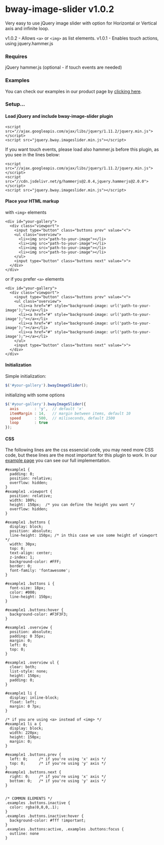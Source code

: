 # bway-image-slider v1.0.2
Very easy to use jQuery image slider with option for Horizontal or Vertical axis and infinite loop.

v1.0.2 - Allows `<a>` or `<img>` as list elements. 
v1.0.1 - Enables touch actions, using jquery.hammer.js


### Requires
jQuery 
hammer.js (optional - if touch events are needed)


### Examples
You can check our examples in our product page by [clicking here](http://bway.pt/opensource/plugins/js/bway-image-slider).


### Setup...

#### Load jQuery and include bway-image-slider plugin

```
<script src="//ajax.googleapis.com/ajax/libs/jquery/1.11.2/jquery.min.js"></script>
<script src="jquery.bway.imageslider.min.js"></script>
```

If you want touch events, please load also hammer.js before this plugin, as you see in the lines below:

```
<script src="//ajax.googleapis.com/ajax/libs/jquery/1.11.2/jquery.min.js"></script>
<script src="//cdn.jsdelivr.net/g/hammerjs@2.0.4,jquery.hammerjs@2.0.0"></script>
<script src="jquery.bway.imageslider.min.js"></script>
```



#### Place your HTML markup

with `<img>` elements 

```
<div id="your-gallery">
  <div class="viewport">
    <input type="button" class="buttons prev" value="<">
    <ul class="overview">
      <li><img src="path-to-your-image"></li>
      <li><img src="path-to-your-image"></li>
      <li><img src="path-to-your-image"></li>
      <li><img src="path-to-your-image"></li>
    </ul>
    <input type="button" class="buttons next" value=">">
  </div>
</div>
```

or if you prefer `<a>` elements 

```
<div id="your-gallery">
  <div class="viewport">
    <input type="button" class="buttons prev" value="<">
    <ul class="overview">
      <li><a href="#" style="background-image: url('path-to-your-image');"></a></li>
      <li><a href="#" style="background-image: url('path-to-your-image');"></a></li>
      <li><a href="#" style="background-image: url('path-to-your-image');"></a></li>
      <li><a href="#" style="background-image: url('path-to-your-image');"></a></li>
    </ul>
    <input type="button" class="buttons next" value=">">
  </div>
</div>
```



#### Initialization

Simple initialization:

```javascript
$('#your-gallery').bwayImageSlider();
```

initializing with some options
```javascript
$('#your-gallery').bwayImageSlider({
  axis       : 'y',  // default 'x'
  itemMargin : 14,   // margin between items, default 10
  speed      : 500,  // miliseconds, default 1500
  loop       : true
});
```

#### CSS

The following lines are the css essencial code, you may need more CSS code, but these lines are the most important for this plugin to work.
In our [example page](http://bway.pt/opensource/plugins/js/bway-image-slider) you can see our full implementation.

```
#example1 {
  padding: 0;
  position: relative;
  overflow: hidden;
}
#example1 .viewport {
  position: relative;
  width: 100%;
  height: 150px;  /* you can define the height you want */
  overflow: hidden;
}

#example1 .buttons {
  display: block;
  position: absolute;
  line-height: 150px; /* in this case we use some height of viewport */
  width: 30px;
  top: 0; 
  text-align: center;
  z-index: 1;
  background-color: #FFF;
  border: 0;
  font-family: 'fontawesome';
}

#example1 .buttons i {
  font-size: 18px;
  color: #000;
  line-height: 150px;
}

#example1 .buttons:hover {
  background-color: #F3F3F3;
}

#example1 .overview {
  position: absolute;
  padding: 0 35px;
  margin: 0;
  left: 0;
  top: 0;
}

#example1 .overview ul {
  clear: both;
  list-style: none;
  height: 150px;
  padding: 0;
}

#example1 li {
  display: inline-block;
  float: left;
  margin: 0 7px;
}

/* if you are using <a> instead of <img> */
#example1 li a {
  display: block;
  width: 220px;
  height: 150px;
  margin: 0;
}

#example1 .buttons.prev {
  left: 0;     /* if you're using 'x' axis */
  top: 0;      /* if you're using 'y' axis */
}
#example1 .buttons.next {
  right: 0;    /* if you're using 'x' axis */
  bottom: 0;   /* if you're using 'y' axis */
}


/* COMMON ELEMENTS */
.examples .buttons.inactive {
  color: rgba(0,0,0,.1);
}
.examples .buttons.inactive:hover {
  background-color: #fff !important;
}
.examples .buttons:active, .examples .buttons:focus { 
  outline: none
}
```



